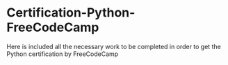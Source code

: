 # Certification-Python-FreeCodeCamp
Here is included all the necessary work to be completed in order to get the Python certification by FreeCodeCamp

